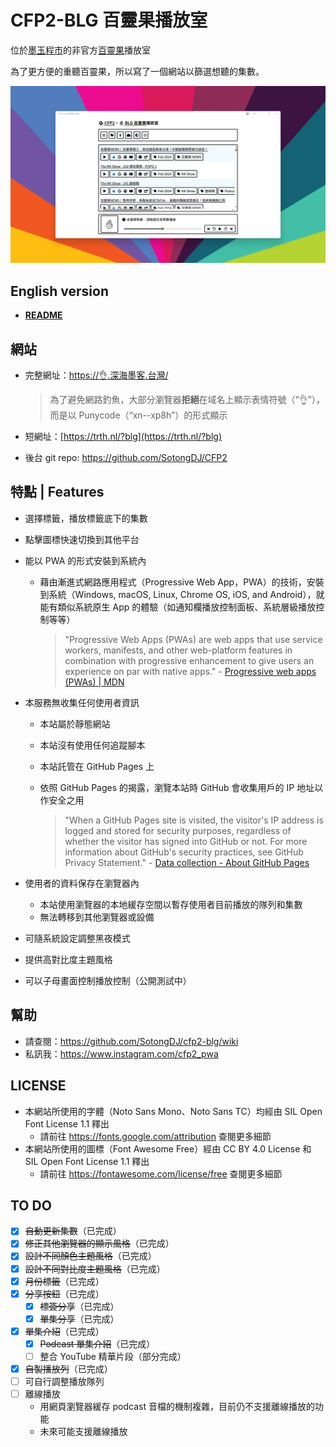 # CFP2-BLG 百靈果播放室

位於[墨玉程市](https://xn--2os22eixx6na.xn--kpry57d/)的非官方[百靈果](https://www.bailingguonews.com/)播放室

為了更方便的重聽百靈果，所以寫了一個網站以篩選想聽的集數。

![Homepage of CuttleFish Podcast Player for Bailingguo podcast](/docs/ss/landscape-light-high.png "Homepage with light and high contrast theme")

## English version

- **[README](https://github.com/SotongDJ/CFP2-blg/blob/main/README.md)**

## 網站

- 完整網址：[https://👌.深海墨客.台灣/](https://xn--xp8h.xn--2os22eixx6na.xn--kpry57d/)

  > 為了避免網路釣魚，大部分瀏覽器**拒絕**在域名上顯示表情符號（“👌”），而是以 Punycode（“xn--xp8h”）的形式顯示

- 短網址：[https://trth.nl/?blg](https://trth.nl/?blg)
- 後台 git repo: <https://github.com/SotongDJ/CFP2>

## 特點 | Features

- 選擇標籤，播放標籤底下的集數
- 點擊圖標快速切換到其他平台
- 能以 PWA 的形式安裝到系統內
  - 藉由漸進式網路應用程式（Progressive Web App，PWA）的技術，安裝到系統（Windows, macOS, Linux, Chrome OS, iOS, and Android），就能有類似系統原生 App 的體驗（如通知欄播放控制面板、系統層級播放控制等等）

    > "Progressive Web Apps (PWAs) are web apps that use service workers, manifests, and other web-platform features in combination with progressive enhancement to give users an experience on par with native apps." - [Progressive web apps (PWAs) | MDN](https://developer.mozilla.org/en-US/docs/Web/Progressive_web_apps)

- 本服務無收集任何使用者資訊
  - 本站屬於靜態網站
  - 本站沒有使用任何追蹤腳本
  - 本站託管在 GitHub Pages 上
  - 依照 GitHub Pages 的揭露，瀏覽本站時 GitHub 會收集用戶的 IP 地址以作安全之用

    > "When a GitHub Pages site is visited, the visitor's IP address is logged and stored for security purposes, regardless of whether the visitor has signed into GitHub or not. For more information about GitHub's security practices, see GitHub Privacy Statement." - [Data collection - About GitHub Pages](https://docs.github.com/en/pages/getting-started-with-github-pages/about-github-pages#data-collection)

- 使用者的資料保存在瀏覽器內
  - 本站使用瀏覽器的本地緩存空間以暫存使用者目前播放的隊列和集數
  - 無法轉移到其他瀏覽器或設備
- 可隨系統設定調整黑夜模式
- 提供高對比度主題風格
- 可以子母畫面控制播放控制（公開測試中）

## 幫助

- 請查閱：<https://github.com/SotongDJ/cfp2-blg/wiki>
- 私訊我：<https://www.instagram.com/cfp2_pwa>

## LICENSE

- 本網站所使用的字體（Noto Sans Mono、Noto Sans TC）均經由 SIL Open Font License 1.1 釋出
  - 請前往 <https://fonts.google.com/attribution> 查閱更多細節
- 本網站所使用的圖標（Font Awesome Free）經由 CC BY 4.0 License 和 SIL Open Font License 1.1 釋出
  - 請前往 <https://fontawesome.com/license/free> 查閱更多細節

## TO DO

- [x] ~~自動更新集數~~（已完成）
- [x] ~~修正其他瀏覽器的顯示風格~~（已完成）
- [x] ~~設計不同顏色主題風格~~（已完成）
- [x] ~~設計不同對比度主題風格~~（已完成）
- [x] ~~月份標籤~~（已完成）
- [x] ~~分享按鈕~~（已完成）
  - [x] ~~標簽分享~~（已完成）
  - [x] ~~單集分享~~（已完成）
- [x] ~~單集介紹~~（已完成）
  - [x] ~~Podcast 單集介紹~~（已完成）
  - [ ] 整合 YouTube 精華片段（部分完成）
- [x] ~~自製播放列~~（已完成）
- [ ] 可自行調整播放隊列
- [ ] 離線播放
  - 用網頁瀏覽器緩存 podcast 音檔的機制複雜，目前仍不支援離線播放的功能
  - 未來可能支援離線播放

